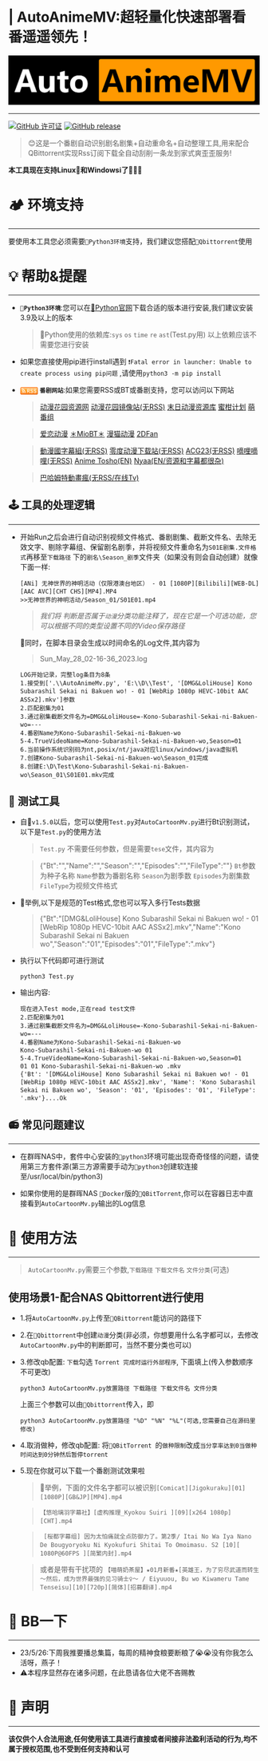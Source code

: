 # | AutoAnimeMV:超轻量化快速部署看番遥遥领先！
<p align="center">
  <a href="https://github.com/Abcuders/AutoAnimeMV">
    <img src="https://github.com/Abcuders/AutoAnimeMV/blob/main/Image/logo.png">
  </a>
<p>

***
[![ GitHub 许可证](https://img.shields.io/github/license/Abcuders/AutoAnimeMv)](https://github.com/Abcuders/AutoCartoonMv/LICENSE) [![GitHub release](https://img.shields.io/github/v/release/Abcuders/AutoAnimeMv)](https://github.com/Abcuders/AutoAnimeMv/releases/)

> 😊这是一个番剧自动识别剧名剧集+自动重命名+自动整理工具,用来配合QBittorrent实现Rss订阅下载全自动刮削一条龙到家式爽歪歪服务!
 
 **本工具现在支持Linux🐧和Windowsℹ️了👏👏👏**

# 🏕️ 环境支持
***
要使用本工具您必须需要`🐍Python3环境`支持，我们建议您搭配`🔵Qbittorrent`使用

# 💡 帮助&提醒
 ***
 * **`🐍Python3环境`**:您可以在[🐍Python官网](https://www.python.org/downloads/windows/)下载合适的版本进行安装,我们建议安装3.9及以上的版本
   >  🐍Python使用的依赖库:`sys` `os` `time` `re` `ast`(Test.py用)
   以上依赖应该不需要您进行安装
 * 如果您直接使用pip进行install遇到 `❗Fatal error in launcher: Unable to create process using pip问题` ,请使用`python3 -m pip install`
 * <img style="vertical-align:sub;" src="https://github.com/Abcuders/AutoAnimeMV/blob/main/Image/rss.png" height="15" width="35" > **`番剧网站`**:如果您需要RSS或BT或番剧支持，您可以访问以下网站
   > [动漫花园资源网](https://dmhy.b168.net/) [动漫花园镜像站(无RSS)](http://dongmanhuayuan.com/) [末日动漫资源库](https://share.acgnx.se/) [蜜柑计划](https://mikanani.me/) [萌番组](https://bangumi.moe/) 

   > [爱恋动漫](https://www.kisssub.org/) [＊MioBT＊](https://www.miobt.com/) [漫猫动漫](https://www.comicat.org/) [2DFan](https://2dfan.org/) 

   > [動漫國字幕組(无RSS)](https://dmguo.org/) [零度动漫下载站(无RSS)](https://bt.acgzero.com/) [ACG23(无RSS)](https://www.acg23.com/) [嘀哩嘀哩(无RSS)](https://www.dilidm.com/) [Anime Tosho(EN)](https://animetosho.org/) [Nyaa(EN/资源和字幕都很杂)](https://nyaa.si/) 
   
   > [巴哈姆特動畫瘋(无RSS/在线Tv)](https://ani.gamer.com.tw/) 
## 🕹️ 工具的处理逻辑
***
  * 开始Run之后会进行自动识别视频文件格式、番剧剧集、截断文件名、去除无效文字、剔除字幕组、保留剧名剧季，并将视频文件重命名为`S01E剧集.文件格式`再移至`下载路径` 下的`剧名\Season_剧季`文件夹（如果没有则会自动创建）就像下面一样:
    ```
    [ANi] 无神世界的神明活动（仅限港澳台地区） - 01 [1080P][Bilibili][WEB-DL]  [AAC AVC][CHT CHS][MP4].MP4
    >>无神世界的神明活动/Season_01/S01E01.mp4
    ```
    > *我们将 判断是否属于`动漫`分类功能注释了，现在它是一个可选功能，您可以根据不同的类型设置不同的Video保存路径*

     🍟同时，在脚本目录会生成以时间命名的Log文件,其内容为
     
     > Sun_May_28_02-16-36_2023.log

     ```
    LOG开始记录，完整log条目为8条
    1.接受到['.\\AutoAnimeMv.py', 'E:\\D\\Test', '[DMG&LoliHouse] Kono Subarashil Sekai ni Bakuen wo! - 01 [WebRip 1080p HEVC-10bit AAC ASSx2].mkv']参数
    2.匹配剧集为01
    3.通过剧集截断文件名为=DMG&LoliHouse=-Kono-Subarashil-Sekai-ni-Bakuen-wo=---
    4.番剧Name为Kono-Subarashil-Sekai-ni-Bakuen-wo
    5-4.TrueVideoName=Kono-Subarashil-Sekai-ni-Bakuen-wo,Season=01
    6.当前操作系统识别码为nt,posix/nt/java对应linux/windows/java虚拟机
    7.创建Kono-Subarashil-Sekai-ni-Bakuen-wo\Season_01完成
    8.创建E:\D\Test\Kono-Subarashil-Sekai-ni-Bakuen-wo\Season_01\S01E01.mkv完成 
    ```
## 🧰 测试工具 
* 自🍞`v1.5.0`以后，您可以使用`Test.py`对`AutoCartoonMv.py`进行Bt识别测试，以下是`Test.py`的使用方法
  > `Test.py` 不需要任何参数，但是需要`tese`文件，其内容为

  > {"Bt":"","Name":"","Season":"","Episodes":"","FileType":""}
  > `Bt`参数为种子名称 `Name`参数为番剧名称 `Season`为剧季数 `Episodes`为剧集数 `FileType`为视频文件格式

* 🍚举例,以下是规范的Test格式,您也可以写入多行Tests数据
  > {"Bt":"[DMG&LoliHouse] Kono Subarashil Sekai ni Bakuen wo! - 01 [WebRip 1080p HEVC-10bit AAC ASSx2].mkv","Name":"Kono Subarashil Sekai ni Bakuen wo","Season":"01","Episodes":"01","FileType":".mkv"}

* 执行以下代码即可进行测试
  ```
  python3 Test.py 
  ```
* 输出内容:
    ```
  现在进入Test mode,正在read test文件
  2.匹配剧集为01
  3.通过剧集截断文件名为=DMG&LoliHouse=-Kono-Subarashil-Sekai-ni-Bakuen-wo=---
  4.番剧Name为Kono-Subarashil-Sekai-ni-Bakuen-wo
  Kono-Subarashil-Sekai-ni-Bakuen-wo 01
  5-4.TrueVideoName=Kono-Subarashil-Sekai-ni-Bakuen-wo,Season=01
  01 01 Kono-Subarashil-Sekai-ni-Bakuen-wo .mkv
  {'Bt': '[DMG&LoliHouse] Kono Subarashil Sekai ni Bakuen wo! - 01 [WebRip 1080p HEVC-10bit AAC ASSx2].mkv', 'Name': 'Kono Subarashil Sekai ni Bakuen wo', 'Season': '01', 'Episodes': '01', 'FileType': '.mkv'}....Ok
    ```
## 📻 常见问题建议
***
* 在群晖NAS中，套件中心安装的`🐍python3`环境可能出现奇奇怪怪的问题，请使用第三方套件源(第三方源需要手动为`🐍python3`创建软连接至/usr/local/bin/python3)

* 如果你使用的是群晖NAS `🐳Docker`版的`🔵QBitTorrent`,你可以在容器日志中直接看到`AutoCartoonMv.py`输出的Log信息
  
# 📝 使用方法 
***
 > `AutoCartoonMv.py`需要三个参数,`下载路径` `下载文件名` `文件分类`(可选) 
## 使用场景1-配合NAS Qbittorrent进行使用
  * 1.将`AutoCartoonMv.py`上传至`🔵QBittorrent`能访问的路径下
  
  * 2.在`🔵Qbittorrent`中创建`动漫`分类(非必须，你想要用什么名字都可以，去修改`AutoCartoonMv.py`中的判断即可，当然不要分类也可以)

  * 3.修改qb配置: `下载`勾选 `Torrent 完成时运行外部程序`, 下面填上(传入参数顺序不可更改)
  
    ```
    python3 AutoCartoonMv.py放置路径 下载路径 下载文件名 文件分类
    ```
    上面三个参数可以由`🔵Qbittorrent`传入，即
    ```
    python3 AutoCartoonMv.py放置路径 "%D" "%N" "%L"(可选,您需要自己在源码里修改)
    ```
  * 4.取消做种，修改qb配置: 将`🔵QBitTorrent `的`做种限制`改成`当分享率达到0当做种时间达到0分钟然后暂停torrent`

  * 5.现在你就可以下载一个番剧测试效果啦
    > 🚩举例，下面的文件名字都可以被识别`[Comicat][Jigokuraku][01][1080P][GB&JP][MP4].mp4` 
  
    >`【悠哈璃羽字幕社】[虚构推理_Kyokou Suiri ][09][x264 1080p][CHT].mp4`
  
    >` [桜都字幕组] 因为太怕痛就全点防御力了。第2季/ Itai No Wa Iya Nano De Bougyoryoku Ni Kyokufuri Shitai To Omoimasu. S2 [10][ 1080P@60FPS ][简繁内封].mp4`
  
    > 或者是带有干扰项的 `【喵萌奶茶屋】★01月新番★[英雄王，为了穷尽武道而转生～然后，成为世界最强的见习骑士♀～ / Eiyuuou, Bu wo Kiwameru Tame Tenseisu][10][720p][简体][招募翻译].mp4`

  # 🧉 BB一下
***
* 23/5/26:下周我推要播总集篇，每周的精神食粮要断粮了😭😭没有你我怎么活呀，燕子！
* ⚠️本程序显然存在诸多问题，在此恳请各位大佬不吝赐教


# 🧾 声明
***
**该仅供个人合法用途,任何使用该工具进行直接或者间接非法盈利活动的行为,均不属于授权范围,也不受到任何支持和认可**
